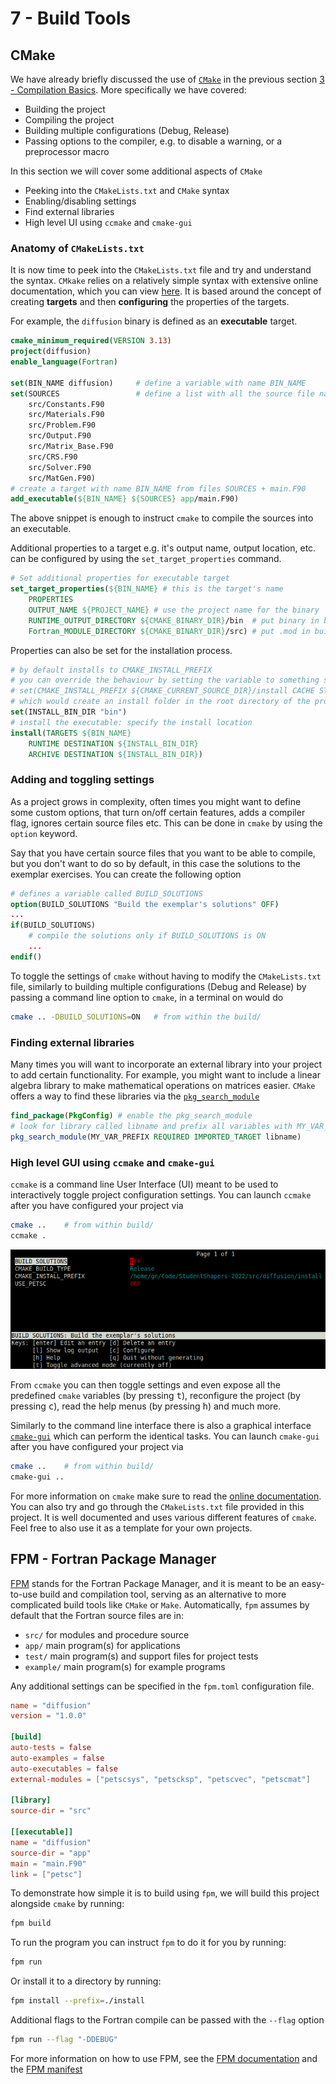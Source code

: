 # 7 - Build Tools

## CMake

We have already briefly discussed the use of [`CMake`](https://cmake.org/) in the previous section [3 - Compilation Basics](3-compile-basics.md). More specifically we have covered:

- Building the project
- Compiling the project
- Building multiple configurations (Debug, Release)
- Passing options to the compiler, e.g. to disable a warning, or a preprocessor macro

In this section we will cover some additional aspects of `CMake`

- Peeking into the `CMakeLists.txt` and `CMake` syntax
- Enabling/disabling settings
- Find external libraries
- High level UI using `ccmake` and `cmake-gui`

### Anatomy of `CMakeLists.txt`

It is now time to peek into the `CMakeLists.txt` file and try and understand the syntax.
`CMkake` relies on a relatively simple syntax with extensive online documentation, which
you can view [here](https://cmake.org/cmake/help/latest/). It is based around the concept
of creating **targets** and then **configuring** the properties of the targets.

For example, the `diffusion` binary is defined as an **executable** target.

```cmake
cmake_minimum_required(VERSION 3.13)
project(diffusion)
enable_language(Fortran)

set(BIN_NAME diffusion)     # define a variable with name BIN_NAME
set(SOURCES                 # define a list with all the source file names
    src/Constants.F90
    src/Materials.F90
    src/Problem.F90
    src/Output.F90
    src/Matrix_Base.F90
    src/CRS.F90
    src/Solver.F90
    src/MatGen.F90)
# create a target with name BIN_NAME from files SOURCES + main.F90
add_executable(${BIN_NAME} ${SOURCES} app/main.F90)
```

The above snippet is enough to instruct `cmake` to compile the sources into
an executable.

Additional properties to a target e.g. it's output name, output location, etc. can be configured by using the
`set_target_properties` command.

```cmake
# Set additional properties for executable target
set_target_properties(${BIN_NAME} # this is the target's name
    PROPERTIES
    OUTPUT_NAME ${PROJECT_NAME} # use the project name for the binary
    RUNTIME_OUTPUT_DIRECTORY ${CMAKE_BINARY_DIR}/bin  # put binary in build/bin/
    Fortran_MODULE_DIRECTORY ${CMAKE_BINARY_DIR}/src) # put .mod in build/src/
```

Properties can also be set for the installation process.

```cmake
# by default installs to CMAKE_INSTALL_PREFIX
# you can override the behaviour by setting the variable to something similar to
# set(CMAKE_INSTALL_PREFIX ${CMAKE_CURRENT_SOURCE_DIR}/install CACHE STRING "")
# which would create an install folder in the root directory of the project.
set(INSTALL_BIN_DIR "bin")
# install the executable: specify the install location
install(TARGETS ${BIN_NAME}
    RUNTIME DESTINATION ${INSTALL_BIN_DIR}
    ARCHIVE DESTINATION ${INSTALL_BIN_DIR})
```

### Adding and toggling settings

As a project grows in complexity, often times you might want to define some
custom options, that turn on/off certain features, adds a compiler flag, ignores
certain source files etc. This can be done in `cmake` by using the `option` keyword.

Say that you have certain source files that you want to be able to compile, but
you don't want to do so by default, in this case the solutions to the exemplar exercises.
You can create the following option

```cmake
# defines a variable called BUILD_SOLUTIONS
option(BUILD_SOLUTIONS "Build the exemplar's solutions" OFF)
...
if(BUILD_SOLUTIONS)
    # compile the solutions only if BUILD_SOLUTIONS is ON
    ...
endif()
```

To toggle the settings of `cmake` without having to modify the `CMakeLists.txt` file,
similarly to building multiple configurations (Debug and Release)
by passing a command line option to `cmake`, in a terminal on would do

```bash
cmake .. -DBUILD_SOLUTIONS=ON   # from within the build/
```

### Finding external libraries

Many times you will want to incorporate an external library into your project
to add certain functionality. For example, you might want to
include a linear algebra library to make mathematical operations on matrices
easier. `CMake` offers a way to find these libraries via the
[`pkg_search_module`](https://cmake.org/cmake/help/latest/module/FindPkgConfig.html)

```cmake
find_package(PkgConfig) # enable the pkg_search_module
# look for library called libname and prefix all variables with MY_VAR_PREFIX
pkg_search_module(MY_VAR_PREFIX REQUIRED IMPORTED_TARGET libname)
```

### High level GUI using `ccmake` and `cmake-gui`

`ccmake` is a command line User Interface (UI) meant to be used
to interactively toggle project configuration settings. You can launch `ccmake`
after you have configured your project via

```bash
cmake ..    # from within build/
ccmake .
```

![ccmake](images/ccmake.png)

From `ccmake` you can then toggle settings and even expose all the predefined
`cmake` variables (by pressing <kbd>t</kbd>),
reconfigure the project (by pressing <kbd>c</kbd>),
read the help menus (by pressing <kbd>h</kbd>) and much more.

Similarly to the command line interface there is also a graphical interface
[`cmake-gui`](https://cmake.org/cmake/help/latest/command/cmake-gui.html)
which can perform the identical tasks. You can launch `cmake-gui` after you have
configured your project via

```bash
cmake ..    # from within build/
cmake-gui ..
```

For more information on `cmake` make sure to read the [online documentation](https://cmake.org/cmake/help/latest/). You can also try and go through the `CMakeLists.txt` file provided
in this project. It is well documented and uses various different features of `cmake`.
Feel free to also use it as a template for your own projects.

## FPM - Fortran Package Manager

[FPM](https://fpm.fortran-lang.org/en/index.html) stands for the Fortran Package Manager, and it is meant to be an easy-to-use
build and compilation tool, serving as an alternative to more complicated
build tools like `CMake` or `Make`.
Automatically, `fpm` assumes by default that the Fortran source files are in:

- `src/` for modules and procedure source
- `app/` main program(s) for applications
- `test/` main program(s) and support files for project tests
- `example/` main program(s) for example programs

Any additional settings can be specified in the `fpm.toml` configuration file.

```toml
name = "diffusion"
version = "1.0.0"

[build]
auto-tests = false
auto-examples = false
auto-executables = false
external-modules = ["petscsys", "petscksp", "petscvec", "petscmat"]

[library]
source-dir = "src"

[[executable]]
name = "diffusion"
source-dir = "app"
main = "main.F90"
link = ["petsc"]
```

To demonstrate how simple it is to build using `fpm`, we will build this project
alongside `cmake` by running:

```bash
fpm build
```

To run the program you can instruct `fpm` to do it for you by running:

```bash
fpm run
```

Or install it to a directory by running:

```bash
fpm install --prefix=./install
```

Additional flags to the Fortran compile can be passed with the `--flag` option

```bash
fpm run --flag "-DDEBUG"
```

For more information on how to use FPM, see the [FPM documentation](https://fpm.fortran-lang.org/en/index.html)
and the [FPM manifest](https://fpm.fortran-lang.org/en/spec/manifest.html)
